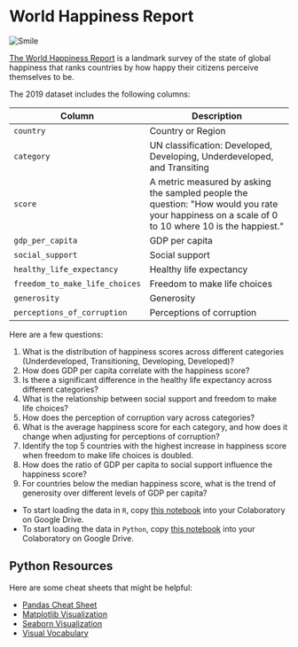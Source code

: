 # World Happiness Report

![Smile](http://inspiration.rehlat.com/wp-content/uploads/2018/03/World-Happiness-Report-2018.jpg)

[The World Happiness Report](https://worldhappiness.report/) is a landmark survey of the state of global happiness that ranks countries by how happy their citizens perceive themselves to be.

The 2019 dataset includes the following columns:

| Column | Description |
| -- | -- |
| `country` | Country or Region |
| `category` | UN classification: Developed, Developing, Underdeveloped, and Transiting |
| `score` | A metric measured by asking the sampled people the question: "How would you rate your happiness on a scale of 0 to 10 where 10 is the happiest." |
| `gdp_per_capita` | GDP per capita |
| `social_support` | Social support |
| `healthy_life_expectancy` | Healthy life expectancy |
| `freedom_to_make_life_choices` | Freedom to make life choices |
| `generosity` | Generosity |
| `perceptions_of_corruption` | Perceptions of corruption |


Here are a few questions:

1. What is the distribution of happiness scores across different categories (Underdeveloped, Transitioning, Developing, Developed)?
2. How does GDP per capita correlate with the happiness score?
3. Is there a significant difference in the healthy life expectancy across different categories?
4. What is the relationship between social support and freedom to make life choices?
5. How does the perception of corruption vary across categories?
6. What is the average happiness score for each category, and how does it change when adjusting for perceptions of corruption?
7. Identify the top 5 countries with the highest increase in happiness score when freedom to make life choices is doubled.
8. How does the ratio of GDP per capita to social support influence the happiness score?
9. For countries below the median happiness score, what is the trend of generosity over different levels of GDP per capita?


- To start loading the data in `R`, copy [this notebook](happiness.ipynb) into your Colaboratory on Google Drive.
- To start loading the data in `Python`, copy [this notebook](happiness_py.ipynb) into your Colaboratory on Google Drive.


## Python Resources
Here are some cheat sheets that might be helpful:
- [Pandas Cheat Sheet](https://github.com/ahmedmoustafa/AUC-DSCI1412-Spring2024/blob/main/examples/maternal-smoking/resources/Python_Pandas_Cheat_Sheet.pdf)
- [Matplotlib Visualization](https://github.com/ahmedmoustafa/AUC-DSCI1412-Spring2024/blob/main/examples/maternal-smoking/resources/Python_Matplotlib_Cheat_Sheet.pdf)
- [Seaborn Visualization](https://github.com/ahmedmoustafa/AUC-DSCI1412-Spring2024/blob/main/examples/maternal-smoking/resources/Python_Seaborn_Cheat_Sheet.pdf)
- [Visual Vocabulary](https://github.com/ahmedmoustafa/AUC-DSCI1412-Spring2024/blob/main/examples/maternal-smoking/resources/visual-vocabulary.pdf)
